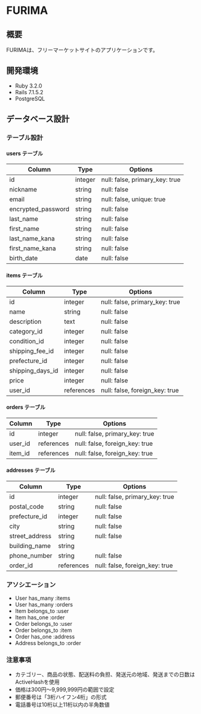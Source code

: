 # FURIMA

## 概要
FURIMAは、フリーマーケットサイトのアプリケーションです。

## 開発環境
- Ruby 3.2.0
- Rails 7.1.5.2
- PostgreSQL

## データベース設計

### テーブル設計

#### users テーブル
| Column | Type | Options |
|--------|------|---------|
| id | integer | null: false, primary_key: true |
| nickname | string | null: false |
| email | string | null: false, unique: true |
| encrypted_password | string | null: false |
| last_name | string | null: false |
| first_name | string | null: false |
| last_name_kana | string | null: false |
| first_name_kana | string | null: false |
| birth_date | date | null: false |

#### items テーブル
| Column | Type | Options |
|--------|------|---------|
| id | integer | null: false, primary_key: true |
| name | string | null: false |
| description | text | null: false |
| category_id | integer | null: false |
| condition_id | integer | null: false |
| shipping_fee_id | integer | null: false |
| prefecture_id | integer | null: false |
| shipping_days_id | integer | null: false |
| price | integer | null: false |
| user_id | references | null: false, foreign_key: true |

#### orders テーブル
| Column | Type | Options |
|--------|------|---------|
| id | integer | null: false, primary_key: true |
| user_id | references | null: false, foreign_key: true |
| item_id | references | null: false, foreign_key: true |

#### addresses テーブル
| Column | Type | Options |
|--------|------|---------|
| id | integer | null: false, primary_key: true |
| postal_code | string | null: false |
| prefecture_id | integer | null: false |
| city | string | null: false |
| street_address | string | null: false |
| building_name | string | |
| phone_number | string | null: false |
| order_id | references | null: false, foreign_key: true |

### アソシエーション
- User has_many :items
- User has_many :orders
- Item belongs_to :user
- Item has_one :order
- Order belongs_to :user
- Order belongs_to :item
- Order has_one :address
- Address belongs_to :order

### 注意事項
- カテゴリー、商品の状態、配送料の負担、発送元の地域、発送までの日数はActiveHashを使用
- 価格は300円〜9,999,999円の範囲で設定
- 郵便番号は「3桁ハイフン4桁」の形式
- 電話番号は10桁以上11桁以内の半角数値

